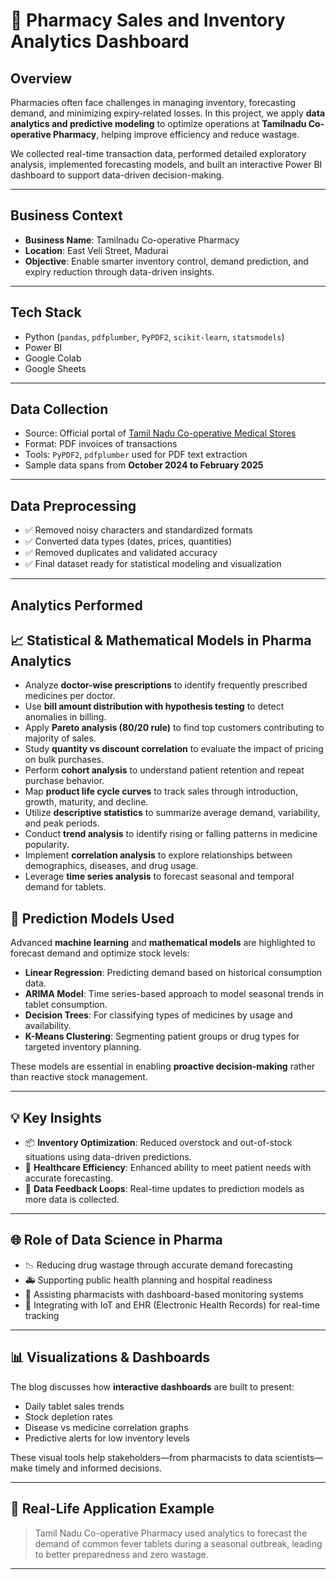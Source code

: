 # 💊 Pharmacy Sales and Inventory Analytics Dashboard


## Overview

Pharmacies often face challenges in managing inventory, forecasting demand, and minimizing expiry-related losses. In this project, we apply **data analytics and predictive modeling** to optimize operations at **Tamilnadu Co-operative Pharmacy**, helping improve efficiency and reduce wastage.

We collected real-time transaction data, performed detailed exploratory analysis, implemented forecasting models, and built an interactive Power BI dashboard to support data-driven decision-making.

---

## Business Context

- **Business Name**: Tamilnadu Co-operative Pharmacy  
- **Location**: East Veli Street, Madurai  
- **Objective**: Enable smarter inventory control, demand prediction, and expiry reduction through data-driven insights.

---

## Tech Stack

- Python (`pandas`, `pdfplumber`, `PyPDF2`, `scikit-learn`, `statsmodels`)
- Power BI
- Google Colab
- Google Sheets

---

## Data Collection

- Source: Official portal of [Tamil Nadu Co-operative Medical Stores](https://tncoopws.tn.gov.in/medicaljpc/usermanager/youLogin.jsp)
- Format: PDF invoices of transactions
- Tools: `PyPDF2`, `pdfplumber` used for PDF text extraction  
- Sample data spans from **October 2024 to February 2025**

---

## Data Preprocessing

- ✅ Removed noisy characters and standardized formats
- ✅ Converted data types (dates, prices, quantities)
- ✅ Removed duplicates and validated accuracy
- ✅ Final dataset ready for statistical modeling and visualization

---

## Analytics Performed

## 📈 Statistical & Mathematical Models in Pharma Analytics

- Analyze **doctor-wise prescriptions** to identify frequently prescribed medicines per doctor.
- Use **bill amount distribution with hypothesis testing** to detect anomalies in billing.
- Apply **Pareto analysis (80/20 rule)** to find top customers contributing to majority of sales.
- Study **quantity vs discount correlation** to evaluate the impact of pricing on bulk purchases.
- Perform **cohort analysis** to understand patient retention and repeat purchase behavior.
- Map **product life cycle curves** to track sales through introduction, growth, maturity, and decline.
- Utilize **descriptive statistics** to summarize average demand, variability, and peak periods.
- Conduct **trend analysis** to identify rising or falling patterns in medicine popularity.
- Implement **correlation analysis** to explore relationships between demographics, diseases, and drug usage.
- Leverage **time series analysis** to forecast seasonal and temporal demand for tablets.


## 🔮 Prediction Models Used

Advanced **machine learning** and **mathematical models** are highlighted to forecast demand and optimize stock levels:

- **Linear Regression**: Predicting demand based on historical consumption data.
- **ARIMA Model**: Time series-based approach to model seasonal trends in tablet consumption.
- **Decision Trees**: For classifying types of medicines by usage and availability.
- **K-Means Clustering**: Segmenting patient groups or drug types for targeted inventory planning.

These models are essential in enabling **proactive decision-making** rather than reactive stock management.

---

## 💡 Key Insights

- 📦 **Inventory Optimization**: Reduced overstock and out-of-stock situations using data-driven predictions.
- 🏥 **Healthcare Efficiency**: Enhanced ability to meet patient needs with accurate forecasting.
- 🔁 **Data Feedback Loops**: Real-time updates to prediction models as more data is collected.

---

## 🌐 Role of Data Science in Pharma

- 📉 Reducing drug wastage through accurate demand forecasting
- 🚑 Supporting public health planning and hospital readiness
- 🧾 Assisting pharmacists with dashboard-based monitoring systems
- 🔄 Integrating with IoT and EHR (Electronic Health Records) for real-time tracking

---

## 📊 Visualizations & Dashboards

The blog discusses how **interactive dashboards** are built to present:
- Daily tablet sales trends
- Stock depletion rates
- Disease vs medicine correlation graphs
- Predictive alerts for low inventory levels

These visual tools help stakeholders—from pharmacists to data scientists—make timely and informed decisions.

---

## 🧾 Real-Life Application Example

> Tamil Nadu Co-operative Pharmacy used analytics to forecast the demand of common fever tablets during a seasonal outbreak, leading to better preparedness and zero wastage.

---
